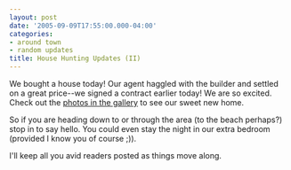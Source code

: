 ```yaml
---
layout: post
date: '2005-09-09T17:55:00.000-04:00'
categories:
- around town
- random updates
title: House Hunting Updates (II)
---
```


We bought a house today! Our agent haggled with the builder and settled on a great price--we signed a contract earlier today! We are so excited. Check out the [photos in the gallery](http://wassupy.com/gallery2/main.php?g2_view=core.ShowItem&amp;g2_itemId=3162&amp;g2_page=1) to see our sweet new home.

So if you are heading down to or through the area (to the beach perhaps?) stop in to say hello. You could even stay the night in our extra bedroom (provided I know you of course ;)).

I'll keep all you avid readers posted as things move along.